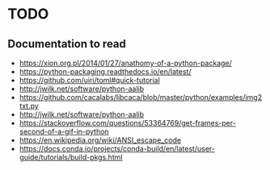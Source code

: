 TODO
====

Documentation to read
---------------------

- https://xion.org.pl/2014/01/27/anathomy-of-a-python-package/
- https://python-packaging.readthedocs.io/en/latest/
- https://github.com/uiri/toml#quick-tutorial
- http://jwilk.net/software/python-aalib
- https://github.com/cacalabs/libcaca/blob/master/python/examples/img2txt.py
- http://jwilk.net/software/python-aalib
- https://stackoverflow.com/questions/53364769/get-frames-per-second-of-a-gif-in-python
- https://en.wikipedia.org/wiki/ANSI_escape_code
- https://docs.conda.io/projects/conda-build/en/latest/user-guide/tutorials/build-pkgs.html


